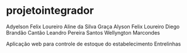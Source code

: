 ﻿# projetointegrador
 
Adyelson Felix Loureiro
Aline da Silva Graça
Alyson Felix Loureiro
Diego Brandão Cantão
Leandro Pereira Santos
Wellyngton Marcondes









Aplicação web para controle de estoque do estabelecimento Entrelinhas

